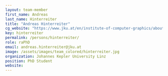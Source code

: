```yaml
---
layout: team-member
first_name: Andreas
last_name: Hinterreiter
title: "Andreas Hinterreiter"
cg_website: "https://www.jku.at/en/institute-of-computer-graphics/about-us/team/andreas-hinterreiter/" #remove to show person directly on data-vis page
key: hinterreiter
permalink: /persons/hinterreiter/
role: raPhD
email: andreas.hinterreiter@jku.at
image: /assets/images/team_colored/hinterreiter.jpg
organization: Johannes Kepler University Linz
position: PhD Student
website: 
---
```

